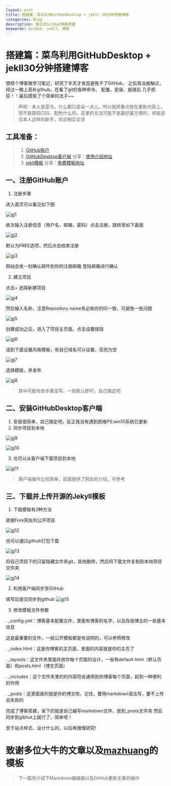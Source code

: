 ```yaml
---
layout: post
title: 搭建篇：菜鸟利用GitHubDesktop + jekll 30分钟搭建博客
categories: Blog
description: 傻瓜式GitHub博客搭建
keywords: GitHub, jekll，博客
---
```


# 搭建篇：菜鸟利用GitHubDesktop + jekll30分钟搭建博客 #

想搭个博客做学习笔记，研究了半天才发现避免不了GitHub，
之前真没接触过，经过一晚上恶补github，在看了git的各种命令、
配置、安装、报错后 几乎抓狂！！最后摸索了个简单的法子~~

> 声明：本人是菜鸟，什么都只是会一点儿，所以我把重点放在更新内容上，而不是鼓捣CSS、配色什么的。这里的方法可能不是最好最方便的，却挺适合本人这样的新手，欢迎相互交流

## 工具准备： ##
> 1. [GitHub账户](https://github.com)
> 2. [GitHubDesktop客户端](https://desktop.github.com/)
>分享：[使用介绍地址](http://blog.csdn.net/yuxin1100/article/details/52801878)
> 3. [jekll模板](https://github.com/mzlogin/mzlogin.github.io)
> 分享：[免费模板地址](http://jekyllthemes.org/)


## 一、注册GitHub账户 ##
1. 注册步骤

  进入首页可以看见如下图

  ![gj1](images/blog/gj1.png)

  依次输入注册信息（用户名，邮箱，密码）点击注册，跳转至如下画面

  ![gj2](images/blog/gj2.png)

  默认为FREE选项，然后点击结束注册

  ![gj3](images/blog/gj3.png)

  网站会发一封确认邮件到你的注册邮箱 登陆邮箱进行确认

2. 建立项目

  点击+ 选择新建项目

  ![gj4](images/blog/gj4.png)

  然后输入名称，注意Repository name务必和你的ID一致，可避免一些问题

  ![gj5](images/blog/gj5.png)

  创建成功之后，进入了项目主页面。点击设置按钮

  ![gj6](images/blog/gj6.png)

  滚到下面设置风格模板，有自己域名可以设置，否则为空

  ![gj7](images/blog/gj7.png)

  选择模板，并发布

  ![gj8](images/blog/gj8.png)
>其中可能有些步骤没写，一般默认即可，自己搞定吧



## 二、安装GitHubDesktop客户端 ##
1. 安装很简单，自己搞定吧，反正我没有遇到困难PS:win10系统已更新
2. 同步项目到本地

  ![gj9](images/blog/gj9.png)

  ![gj10](images/blog/gj10.png)
  
3. 也可以从客户端下载项目到本地

  ![gj11](images/blog/gj11.png)
>客户端操作比较简单，前面提供了网友的介绍，可参考



## 三、下载并上传开源的Jekyll模板 ##
1. 下载模板有2种方法

  直接Fork网友的公开项目

  ![gj12](images/blog/gj12.png)

  也可以通过github打包下载

  ![gj13](images/blog/gj13.png)

  将自己项目下的只留隐藏文件夹git，其他删除，然后将下载文件复制到本地项目文件夹

  ![gj14](images/blog/gj14.png)

2. 利用客户端同步至GitHub

  填写后提交同步到github
  ![gj15](images/blog/gj15.png)

3. 修改模板文件参数

  . _config.yml：博客基本配置文件，里面有博客的名字，以及存放博主的一些基本信息

  这是最重要的文件，一般公开模板都是有说明的，可以参照修改

  .  _index.html：这是你博客的主页面，里面的内容就是你的主页了

  . _layouts：这文件夹里面存放你每个页面的设计，一般有default.html（默认页面）和posts.html（博文页面）

  . _includes：这个文件夹里的的内容将会通用到你博客每个页面，起到一种便利的作用

  . _posts：这里面装的就是你的博文啦，记住，要用markdown语法写，要不上传会失败的


完成了博客搭建，省下的就是自己编写markdown文件，放到_posts文件夹
然后同步到gibhut上就行了，简单吧！

至于站点样式、设计什么的，以后再慢慢研究!
# 致谢多位大牛的文章以及[mazhuang](http://mazhuang.org/)的模板 #


> 下一篇将介绍下Markdown编辑器以及GitHub更新文章的操作
